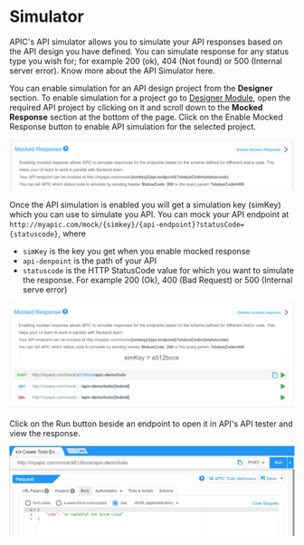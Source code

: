 # Simulator

APIC's API simulator allows you to simulate your API responses based on the API design you have defined. You can simulate response for any status type you wish for; for example 200 \(ok\), 404 \(Not found\) or 500 \(Internal server error\). Know more about the API Simulator here.

You can enable simulation for an API design project from the **Designer** section. To enable simulation for a project go to [Designer Module](designer/), open the required API project by clicking on it and scroll down to the **Mocked Response** section at the bottom of the page. Click on the Enable Mocked Response button to enable API simulation for the selected project.

![](.gitbook/assets/apic-enable-simulator%20%281%29.PNG)

Once the API simulation is enabled you will get a simulation key \(simKey\) which you can use to simulate you API. You can mock your API endpoint at `http://myapic.com/mock/{simkey}/{api-endpoint}?statusCode={statuscode}`, where

* `simKey` is the key you get when you enable mocked response
* `api-denpoint` is the path of your API
* `statuscode` is the HTTP StatusCode value for which you want to simulate the response. For example 200 \(Ok\), 400 \(Bad Request\) or 500 \(Internal serve error\)

![](.gitbook/assets/apic-simulator%20%281%29.PNG)

Click on the Run button beside an endpoint to open it in API's API tester and view the response.

![](.gitbook/assets/apic-simulator-run%20%281%29.PNG)

